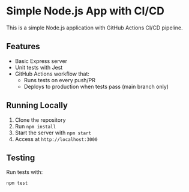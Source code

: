 # Simple Node.js App with CI/CD

This is a simple Node.js application with GitHub Actions CI/CD pipeline.

## Features
- Basic Express server
- Unit tests with Jest
- GitHub Actions workflow that:
  - Runs tests on every push/PR
  - Deploys to production when tests pass (main branch only)

## Running Locally
1. Clone the repository
2. Run `npm install`
3. Start the server with `npm start`
4. Access at `http://localhost:3000`

## Testing
Run tests with:
```bash
npm test
